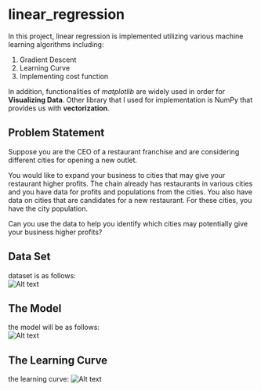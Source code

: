 # linear_regression

In this project, linear regression is implemented utilizing various machine learning algorithms including:
1. Gradient Descent
2. Learning Curve
3. Implementing cost function
 
In addition, functionalities of *matplotlib* are widely used in order for **Visualizing Data**. Other library that I used for implementation is NumPy that provides us with **vectorization**.

## Problem Statement
Suppose you are the CEO of a restaurant franchise and are considering different cities for opening a new outlet.

You would like to expand your business to cities that may give your restaurant higher profits.
The chain already has restaurants in various cities and you have data for profits and populations from the cities.
You also have data on cities that are candidates for a new restaurant.
For these cities, you have the city population.

Can you use the data to help you identify which cities may potentially give your business higher profits?
## Data Set
dataset is as follows:  
![Alt text]([https://github.com/Sina-Akhavi/linear_regression/blob/master/images/Figure_3.png])

## The Model
the model will be as follows:  
![Alt text]([https://github.com/Sina-Akhavi/linear_regression/blob/master/images/Figure_2.png])

## The Learning Curve
the learning curve:
![Alt text]([https://github.com/Sina-Akhavi/linear_regression/blob/master/images/Figure_1.png])









